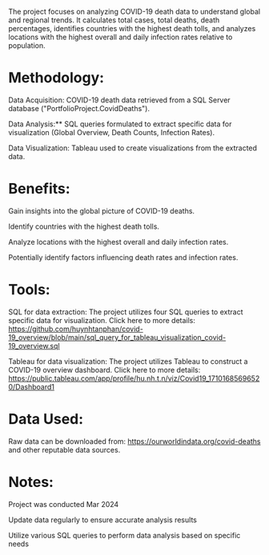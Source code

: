 The project focuses on analyzing COVID-19 death data to understand global and regional trends. It calculates total cases, total deaths, death percentages, identifies countries with the highest death tolls, and analyzes locations with the highest overall and daily infection rates relative to population.

# Methodology:

Data Acquisition: COVID-19 death data retrieved from a SQL Server database ("PortfolioProject.CovidDeaths").

Data Analysis:** SQL queries formulated to extract specific data for visualization (Global Overview, Death Counts, Infection Rates).

Data Visualization: Tableau used to create visualizations from the extracted data.

# Benefits:

Gain insights into the global picture of COVID-19 deaths.

Identify countries with the highest death tolls.

Analyze locations with the highest overall and daily infection rates.

Potentially identify factors influencing death rates and infection rates.

# Tools:

SQL for data extraction: The project utilizes four SQL queries to extract specific data for visualization. Click here to more details: https://github.com/huynhtanphan/covid-19_overview/blob/main/sql_query_for_tableau_visualization_covid-19_overview.sql

Tableau for data visualization: The project utilizes Tableau to construct a COVID-19 overview dashboard. Click here to more details: https://public.tableau.com/app/profile/hu.nh.t.n/viz/Covid19_17101685696520/Dashboard1
# Data Used:

Raw data can be downloaded from: https://ourworldindata.org/covid-deaths and other reputable data sources.

# Notes:

Project was conducted Mar 2024

Update data regularly to ensure accurate analysis results

Utilize various SQL queries to perform data analysis based on specific needs
